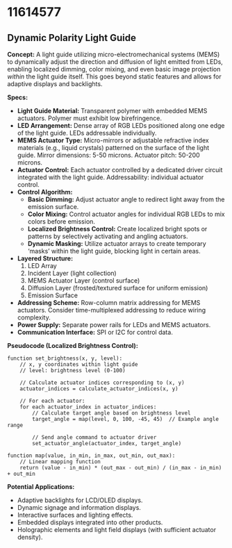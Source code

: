 # 11614577

## Dynamic Polarity Light Guide

**Concept:** A light guide utilizing micro-electromechanical systems (MEMS) to dynamically adjust the direction and diffusion of light emitted from LEDs, enabling localized dimming, color mixing, and even basic image projection *within* the light guide itself. This goes beyond static features and allows for adaptive displays and backlights.

**Specs:**

*   **Light Guide Material:** Transparent polymer with embedded MEMS actuators.  Polymer must exhibit low birefringence.
*   **LED Arrangement:** Dense array of RGB LEDs positioned along one edge of the light guide. LEDs addressable individually.
*   **MEMS Actuator Type:**  Micro-mirrors or adjustable refractive index materials (e.g., liquid crystals) patterned on the surface of the light guide.  Mirror dimensions: 5-50 microns.  Actuator pitch: 50-200 microns.
*   **Actuator Control:** Each actuator controlled by a dedicated driver circuit integrated with the light guide. Addressability: individual actuator control.
*   **Control Algorithm:**
    *   **Basic Dimming:** Adjust actuator angle to redirect light away from the emission surface.
    *   **Color Mixing:** Control actuator angles for individual RGB LEDs to mix colors before emission.
    *   **Localized Brightness Control:** Create localized bright spots or patterns by selectively activating and angling actuators.
    *   **Dynamic Masking:** Utilize actuator arrays to create temporary ‘masks’ within the light guide, blocking light in certain areas.
*   **Layered Structure:**
    1.  LED Array
    2.  Incident Layer (light collection)
    3.  MEMS Actuator Layer (control surface)
    4.  Diffusion Layer (frosted/textured surface for uniform emission)
    5.  Emission Surface
*   **Addressing Scheme:** Row-column matrix addressing for MEMS actuators.  Consider time-multiplexed addressing to reduce wiring complexity.
*   **Power Supply:** Separate power rails for LEDs and MEMS actuators.
*   **Communication Interface:** SPI or I2C for control data.

**Pseudocode (Localized Brightness Control):**

```
function set_brightness(x, y, level):
    // x, y coordinates within light guide
    // level: brightness level (0-100)

    // Calculate actuator indices corresponding to (x, y)
    actuator_indices = calculate_actuator_indices(x, y)

    // For each actuator:
    for each actuator_index in actuator_indices:
        // Calculate target angle based on brightness level
        target_angle = map(level, 0, 100, -45, 45)  // Example angle range

        // Send angle command to actuator driver
        set_actuator_angle(actuator_index, target_angle)

function map(value, in_min, in_max, out_min, out_max):
    // Linear mapping function
    return (value - in_min) * (out_max - out_min) / (in_max - in_min) + out_min
```

**Potential Applications:**

*   Adaptive backlights for LCD/OLED displays.
*   Dynamic signage and information displays.
*   Interactive surfaces and lighting effects.
*   Embedded displays integrated into other products.
*   Holographic elements and light field displays (with sufficient actuator density).